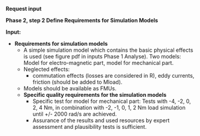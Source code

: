 **Request input**

**Phase 2, step 2 Define Requirements for Simulation Models**

**Input:**

* **Requirements for simulation models**
    * A simple simulation model which contains the basic physical effects is used (see figure pdf in inputs Phase 1 Analyse). Two models: Model for electro-magnetic part, model for mechanical part.
    * Neglected effects:
        * commutation effects (losses are considered in R), eddy currents, friction (should be added to Mload).
    * Models should be available as FMUs.
    * **Specific quality requirements for the simulation models**
        * Specific test for model for mechanical part: Tests with -4, -2, 0, 2, 4 Nm, in combination with -2, -1, 0, 1, 2 Nm load simulation until +/- 2000 rad/s are achieved.
        * Assurance of the results and used resources by expert assessment and plausibility tests is sufficient.